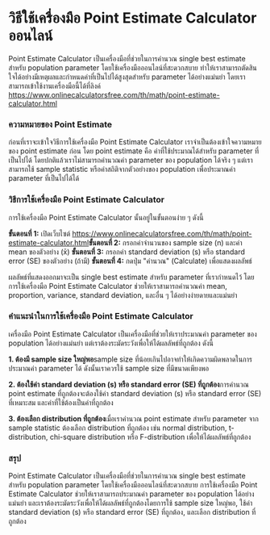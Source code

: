 วิธีใช้เครื่องมือ Point Estimate Calculator ออนไลน์
===================================================

Point Estimate Calculator เป็นเครื่องมือที่ช่วยในการคำนวณ single best estimate สำหรับ population parameter โดยใช้เครื่องมือออนไลน์ที่สะดวกสบาย ทำให้เราสามารถตัดสินใจได้อย่างมีเหตุผลและกำหนดค่าที่เป็นไปได้สูงสุดสำหรับ parameter ได้อย่างแม่นยำ โดยเราสามารถเข้าใช้งานเครื่องมือนี้ได้ที่ลิงค์ <https://www.onlinecalculatorsfree.com/th/math/point-estimate-calculator.html>

### ความหมายของ Point Estimate

ก่อนที่เราจะเข้าใจวิธีการใช้เครื่องมือ Point Estimate Calculator เราจำเป็นต้องเข้าใจความหมายของ point estimate ก่อน โดย point estimate คือ ค่าที่ใช้ประมาณได้สำหรับ parameter ที่เป็นไปได้ โดยปกติแล้วเราไม่สามารถคำนวณค่า parameter ของ population ได้จริง ๆ แต่เราสามารถใช้ sample statistic หรือค่าสถิติจากตัวอย่างของ population เพื่อประมาณค่า parameter ที่เป็นไปได้ได้

### วิธีการใช้เครื่องมือ Point Estimate Calculator

การใช้เครื่องมือ Point Estimate Calculator นั้นอยู่ในขั้นตอนง่าย ๆ ดังนี้

**ขั้นตอนที่ 1:** เปิดเว็บไซต์ <https://www.onlinecalculatorsfree.com/th/math/point-estimate-calculator.html>**ขั้นตอนที่ 2:** กรอกค่าจำนวนของ sample size (n) และค่า mean ของตัวอย่าง (x̄) **ขั้นตอนที่ 3:** กรอกค่า standard deviation (s) หรือ standard error (SE) ของตัวอย่าง (ถ้ามี) **ขั้นตอนที่ 4:** กดปุ่ม "คำนวณ" (Calculate) เพื่อแสดงผลลัพธ์

ผลลัพธ์ที่แสดงออกมาจะเป็น single best estimate สำหรับ parameter ที่เรากำหนดไว้ โดยการใช้เครื่องมือ Point Estimate Calculator ช่วยให้เราสามารถคำนวณค่า mean, proportion, variance, standard deviation, และอื่น ๆ ได้อย่างง่ายดายและแม่นยำ

### คำแนะนำในการใช้เครื่องมือ Point Estimate Calculator

เครื่องมือ Point Estimate Calculator เป็นเครื่องมือที่ช่วยให้เราประมาณค่า parameter ของ population ได้อย่างแม่นยำ แต่เราต้องระมัดระวังเพื่อให้ได้ผลลัพธ์ที่ถูกต้อง ดังนี้

**1. ต้องมี sample size ใหญ่พอ**sample size ที่น้อยเกินไปอาจทำให้เกิดความผิดพลาดในการประมาณค่า parameter ได้ ดังนั้นเราควรใช้ sample size ที่มีขนาดเพียงพอ

**2. ต้องใช้ค่า standard deviation (s) หรือ standard error (SE) ที่ถูกต้อง**การคำนวณ point estimate ที่ถูกต้องจะต้องใช้ค่า standard deviation (s) หรือ standard error (SE) ที่เหมาะสม และค่าที่ใช้ต้องเป็นค่าที่ถูกต้อง

**3. ต้องเลือก distribution ที่ถูกต้อง**เมื่อเราคำนวณ point estimate สำหรับ parameter จาก sample statistic ต้องเลือก distribution ที่ถูกต้อง เช่น normal distribution, t-distribution, chi-square distribution หรือ F-distribution เพื่อให้ได้ผลลัพธ์ที่ถูกต้อง

### สรุป

Point Estimate Calculator เป็นเครื่องมือที่ช่วยในการคำนวณ single best estimate สำหรับ population parameter โดยใช้เครื่องมือออนไลน์ที่สะดวกสบาย การใช้เครื่องมือ Point Estimate Calculator ช่วยให้เราสามารถประมาณค่า parameter ของ population ได้อย่างแม่นยำ และเราต้องระมัดระวังเพื่อให้ได้ผลลัพธ์ที่ถูกต้องโดยการใช้ sample size ใหญ่พอ, ใช้ค่า standard deviation (s) หรือ standard error (SE) ที่ถูกต้อง, และเลือก distribution ที่ถูกต้อง